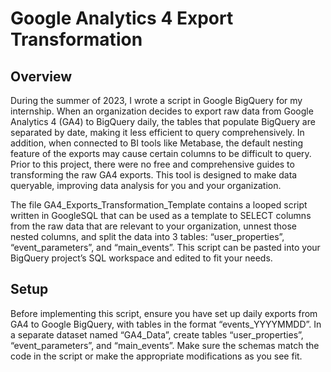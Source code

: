 # Google Analytics 4 Export Transformation
## Overview
During the summer of 2023, I wrote a script in Google BigQuery for my internship. When an organization decides to export raw data from Google Analytics 4 (GA4) to BigQuery daily, the tables that populate BigQuery are separated by date, making it less efficient to query comprehensively. In addition, when connected to BI tools like Metabase, the default nesting feature of the exports may cause certain columns to be difficult to query. Prior to this project, there were no free and comprehensive guides to transforming the raw GA4 exports. This tool is designed to make data queryable, improving data analysis for you and your organization. 

The file GA4_Exports_Transformation_Template contains a looped script written in GoogleSQL that can be used as a template to SELECT columns from the raw data that are relevant to your organization, unnest those nested columns, and split the data into 3 tables: “user_properties”, “event_parameters”, and “main_events”. This script can be pasted into your BigQuery project’s SQL workspace and edited to fit your needs. 

## Setup
Before implementing this script, ensure you have set up daily exports from GA4 to Google BigQuery, with tables in the format “events_YYYYMMDD”. In a separate dataset named “GA4_Data”, create tables “user_properties”, “event_parameters”, and “main_events”. Make sure the schemas match the code in the script or make the appropriate modifications as you see fit. 
